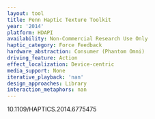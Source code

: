 ```yaml
---
layout: tool
title: Penn Haptic Texture Toolkit
year: '2014'
platform: HDAPI
availability: Non-Commercial Research Use Only
haptic_category: Force Feedback
hardware_abstraction: Consumer (Phantom Omni)
driving_feature: Action
effect_localization: Device-centric
media_support: None
iterative_playback: 'nan'
design_approaches: Library
interaction_metaphors: nan
---
```

10.1109/HAPTICS.2014.6775475